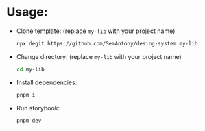 # Usage:

- Clone template: (replace `my-lib` with your project name)
  ```bash
  npx degit https://github.com/SemAntony/desing-system my-lib
  ```

- Change directory: (replace `my-lib` with your project name)
  ```bash
  cd my-lib
  ```

- Install dependencies:
  ```bash
  pnpm i
  ```

- Run storybook:
  ```bash
  pnpm dev
  ```

